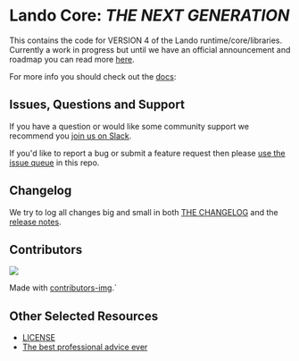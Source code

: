 # Lando Core: _THE NEXT GENERATION_

This contains the code for VERSION 4 of the Lando runtime/core/libraries. Currently a work in progress but until we have an official announcement and roadmap you can read more [here](https://github.com/lando/lando/issues/3388#issuecomment-1250316380).

For more info you should check out the [docs](https://docs.lando.dev/core/v4):

## Issues, Questions and Support

If you have a question or would like some community support we recommend you [join us on Slack](https://launchpass.com/devwithlando).

If you'd like to report a bug or submit a feature request then please [use the issue queue](https://github.com/lando/core-next/issues/new/choose) in this repo.

## Changelog

We try to log all changes big and small in both [THE CHANGELOG](https://github.com/lando/core-next/blob/main/CHANGELOG.md) and the [release notes](https://github.com/lando/core-next/releases).

## Contributors

<a href="https://github.com/lando/core-next/graphs/contributors">
  <img src="https://contrib.rocks/image?repo=lando/core-next" />
</a>

Made with [contributors-img](https://contrib.rocks).`

## Other Selected Resources

- [LICENSE](https://github.com/lando/core-next/blob/main/LICENSE.md)
- [The best professional advice ever](https://www.youtube.com/watch?v=tkBVDh7my9Q)
